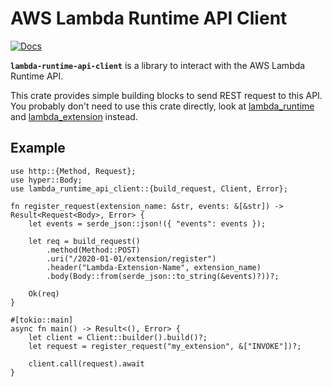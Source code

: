 # AWS Lambda Runtime API Client

[![Docs](https://docs.rs/lambda_runtime_api_client/badge.svg)](https://docs.rs/lambda_runtime_api_client)

**`lambda-runtime-api-client`** is a library to interact with the AWS Lambda Runtime API.

This crate provides simple building blocks to send REST request to this API. You probably don't need to use this crate directly, look at [lambda_runtime](https://docs.rs/lambda_runtime) and [lambda_extension](https://docs.rs/lambda_extension) instead.

## Example

```rust,no_run
use http::{Method, Request};
use hyper::Body;
use lambda_runtime_api_client::{build_request, Client, Error};

fn register_request(extension_name: &str, events: &[&str]) -> Result<Request<Body>, Error> {
    let events = serde_json::json!({ "events": events });

    let req = build_request()
        .method(Method::POST)
        .uri("/2020-01-01/extension/register")
        .header("Lambda-Extension-Name", extension_name)
        .body(Body::from(serde_json::to_string(&events)?))?;

    Ok(req)
}

#[tokio::main]
async fn main() -> Result<(), Error> {
    let client = Client::builder().build()?;
    let request = register_request("my_extension", &["INVOKE"])?;

    client.call(request).await
}
```

